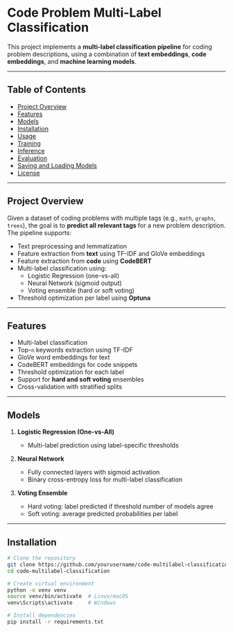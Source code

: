 # Code Problem Multi-Label Classification

This project implements a **multi-label classification pipeline** for coding problem descriptions, using a combination of **text embeddings**, **code embeddings**, and **machine learning models**.

---

## Table of Contents

- [Project Overview](#project-overview)
- [Features](#features)
- [Models](#models)
- [Installation](#installation)
- [Usage](#usage)
- [Training](#training)
- [Inference](#inference)
- [Evaluation](#evaluation)
- [Saving and Loading Models](#saving-and-loading-models)
- [License](#license)

---

## Project Overview

Given a dataset of coding problems with multiple tags (e.g., `math`, `graphs`, `trees`), the goal is to **predict all relevant tags** for a new problem description. The pipeline supports:

- Text preprocessing and lemmatization
- Feature extraction from **text** using TF-IDF and GloVe embeddings
- Feature extraction from **code** using **CodeBERT**
- Multi-label classification using:
  - Logistic Regression (one-vs-all)
  - Neural Network (sigmoid output)
  - Voting ensemble (hard or soft voting)
- Threshold optimization per label using **Optuna**

---

## Features

- Multi-label classification
- Top-`n` keywords extraction using TF-IDF
- GloVe word embeddings for text
- CodeBERT embeddings for code snippets
- Threshold optimization for each label
- Support for **hard and soft voting** ensembles
- Cross-validation with stratified splits

---

## Models

1. **Logistic Regression (One-vs-All)**

   - Multi-label prediction using label-specific thresholds

2. **Neural Network**

   - Fully connected layers with sigmoid activation
   - Binary cross-entropy loss for multi-label classification

3. **Voting Ensemble**
   - Hard voting: label predicted if threshold number of models agree
   - Soft voting: average predicted probabilities per label

---

## Installation

```bash
# Clone the repository
git clone https://github.com/yourusername/code-multilabel-classification.git
cd code-multilabel-classification

# Create virtual environment
python -m venv venv
source venv/bin/activate  # Linux/macOS
venv\Scripts\activate     # Windows

# Install dependencies
pip install -r requirements.txt
```
